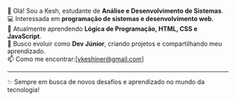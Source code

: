 👋 Olá! Sou a Kesh, estudante de **Análise e Desenvolvimento de Sistemas**.  
💻 Interessada em **programação de sistemas e desenvolvimento web**.  
🌱 Atualmente aprendendo **Lógica de Programação, HTML, CSS e JavaScript**.  
🚀 Busco evoluir como **Dev Júnior**, criando projetos e compartilhando meu aprendizado.  
📫 Como me encontrar:[vkeshiner@gmail.com]  

---
✨ Sempre em busca de novos desafios e aprendizado no mundo da tecnologia!

